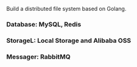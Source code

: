 Build a distributed file system based on Golang.

### Database: MySQL, Redis
### StorageL: Local Storage and Alibaba OSS
### Messager: RabbitMQ




